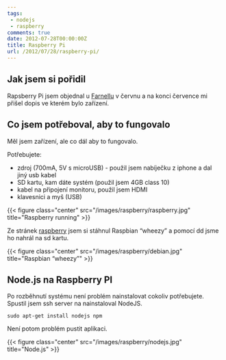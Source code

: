 ```yaml
---
tags:
 - nodejs
 - raspberry
comments: true
date: 2012-07-28T00:00:00Z
title: Raspberry Pi
url: /2012/07/28/raspberry-pi/
---
```


## Jak jsem si pořidil

Rapsberry Pi jsem objednal u [Farnellu](https://export.farnell.com/rp/order/) v červnu a na konci července mi přišel dopis ve kterém bylo zařízení.

<!--more-->

## Co jsem potřeboval, aby to fungovalo

Měl jsem zařízení, ale co dál aby to fungovalo.

Potřebujete:

- zdroj (700mA, 5V s microUSB) - použil jsem nabíječku z iphone a dal jiný usb kabel
- SD kartu, kam dáte systém (použil jsem 4GB class 10)
- kabel na připojení monitoru, použil jsem HDMI
- klavesnici a myš (USB)

{{< figure class="center" src="/images/raspberry/raspberry.jpg" title="Raspberry running" >}}


Ze stránek [raspberry](https://www.raspberrypi.org/downloads) jsem si stáhnul Raspbian “wheezy” a pomocí dd jsme ho nahrál na sd kartu.

{{< figure class="center" src="/images/raspberry/debian.jpg" title="Raspbian “wheezy”" >}}

## Node.js na Raspberry PI

Po rozběhnutí systému není problém nainstalovat cokoliv potřebujete. Spustil jsem ssh server na nainstaloval NodeJS.

    sudo apt-get install nodejs npm

Není potom problém pustit aplikaci.

{{< figure class="center" src="/images/raspberry/nodejs.jpg" title="Node.js" >}}
